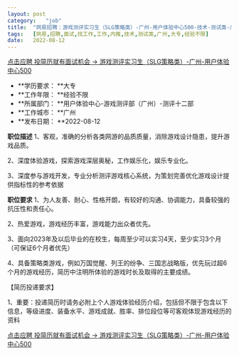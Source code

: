 ```yaml
---
layout:	post
category:	"job"
title:	"网易招聘：游戏测评实习生（SLG策略类）-广州-用户体验中心500-技术-测试类-广州大专经验不限"
tags:	[网易,招聘,面试,找工作,工作,内推,技术,测试类,广州,大专,经验不限]
date:	2022-08-12
---
```


[点击应聘 投简历就有面试机会 -> 游戏测评实习生（SLG策略类）-广州-用户体验中心500](http://mobile.bole.netease.com/bole/boleDetail?id=38864&employeeId=346f03c3cda5f04c&key=all)



- **学历要求： **大专
- **工作年限： **经验不限
- **所属部门： **用户体验中心-游戏测评部（广州）-测评十二部
- **工作城市： **广州
- **发布日期： **2022-08-12



**职位描述**
1、客观，准确的分析各类网游的品质质量，消除游戏设计隐患，提升游戏品质。

2、深度体验游戏，探索游戏深层奥秘，工作娱乐化，娱乐专业化。

3、深度参与游戏开发，专业分析测评游戏核心系统，为策划完善优化游戏设计提供指标性的参考依据




**职位要求**
1、为人友善、耐心、性格开朗，有较好的沟通、协调能力，具备较强的抗压性和责任心。

2、热爱游戏，游戏经历丰富，游戏能力出众者优先。

3、面向2023年及以后毕业的在校生，每周至少可以实习4天，至少实习3个月（可保证6个月者优先）

4、具备策略类游戏，例如万国觉醒、列王的纷争、三国志战略版，优先玩过超6个月的游戏经历，简历中注明所体验的游戏时长及取得的主要成绩。


【简历投递要求】

1、重要：投递简历时请务必附上个人游戏体验经历介绍，包括但不限于包含以下信息，等级进度、装备水平、游戏成就、胜率、排位段位等可客观体现游戏经历的资料





[点击应聘 投简历就有面试机会 -> 游戏测评实习生（SLG策略类）-广州-用户体验中心500](http://mobile.bole.netease.com/bole/boleDetail?id=38864&employeeId=346f03c3cda5f04c&key=all)
